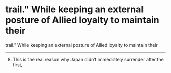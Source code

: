 # trail.” While keeping an external posture of Allied loyalty to maintain their

trail.” While keeping an external posture of Allied loyalty to maintain their
_________________________________

8.    This is the real reason why Japan didn’t immediately surrender after the first,